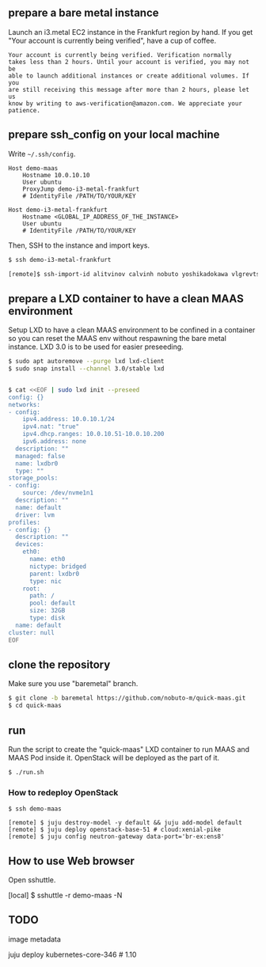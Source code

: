 ## prepare a bare metal instance

Launch an i3.metal EC2 instance in the Frankfurt region by hand. If you
get "Your account is currently being verified", have a cup of coffee.

```
Your account is currently being verified. Verification normally
takes less than 2 hours. Until your account is verified, you may not be
able to launch additional instances or create additional volumes. If you
are still receiving this message after more than 2 hours, please let us
know by writing to aws-verification@amazon.com. We appreciate your
patience.
```

## prepare ssh_config on your local machine

Write `~/.ssh/config`.

```
Host demo-maas
    Hostname 10.0.10.10
    User ubuntu
    ProxyJump demo-i3-metal-frankfurt
    # IdentityFile /PATH/TO/YOUR/KEY

Host demo-i3-metal-frankfurt
    Hostname <GLOBAL_IP_ADDRESS_OF_THE_INSTANCE>
    User ubuntu
    # IdentityFile /PATH/TO/YOUR/KEY
```

Then, SSH to the instance and import keys.

``` bash
$ ssh demo-i3-metal-frankfurt

[remote]$ ssh-import-id alitvinov calvinh nobuto yoshikadokawa vlgrevtsev
```

## prepare a LXD container to have a clean MAAS environment

Setup LXD to have a clean MAAS environment to be confined in a container
so you can reset the MAAS env without respawning the bare metal
instance. LXD 3.0 is to be used for easier preseeding.

```bash
$ sudo apt autoremove --purge lxd lxd-client
$ sudo snap install --channel 3.0/stable lxd


$ cat <<EOF | sudo lxd init --preseed
config: {}
networks:
- config:
    ipv4.address: 10.0.10.1/24
    ipv4.nat: "true"
    ipv4.dhcp.ranges: 10.0.10.51-10.0.10.200
    ipv6.address: none
  description: ""
  managed: false
  name: lxdbr0
  type: ""
storage_pools:
- config:
    source: /dev/nvme1n1
  description: ""
  name: default
  driver: lvm
profiles:
- config: {}
  description: ""
  devices:
    eth0:
      name: eth0
      nictype: bridged
      parent: lxdbr0
      type: nic
    root:
      path: /
      pool: default
      size: 32GB
      type: disk
  name: default
cluster: null
EOF
```

## clone the repository

Make sure you use "baremetal" branch.

```bash
$ git clone -b baremetal https://github.com/nobuto-m/quick-maas.git
$ cd quick-maas
```


## run

Run the script to create the "quick-maas" LXD container to run MAAS and
MAAS Pod inside it. OpenStack will be deployed as the part of it.

```bash
$ ./run.sh
```


### How to redeploy OpenStack

```
$ ssh demo-maas

[remote] $ juju destroy-model -y default && juju add-model default
[remote] $ juju deploy openstack-base-51 # cloud:xenial-pike
[remote] $ juju config neutron-gateway data-port='br-ex:ens8'
```

## How to use Web browser

Open sshuttle.

[local] $ sshuttle -r demo-maas -N


## TODO

image metadata

juju deploy kubernetes-core-346 # 1.10
